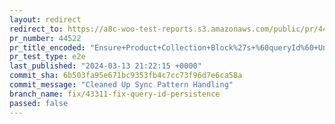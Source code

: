 ```yaml
---
layout: redirect
redirect_to: https://a8c-woo-test-reports.s3.amazonaws.com/public/pr/44522/e2e/index.html
pr_number: 44522
pr_title_encoded: "Ensure+Product+Collection+Block%27s+%60queryId%60+Uniqueness"
pr_test_type: e2e
last_published: "2024-03-13 21:22:15 +0000"
commit_sha: 6b503fa95e671bc9353fb4c7cc73f96d7e6ca58a
commit_message: "Cleaned Up Sync Pattern Handling"
branch_name: fix/43311-fix-query-id-persistence
passed: false
---
```

